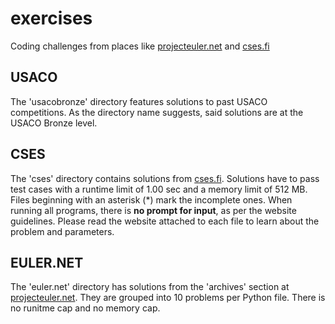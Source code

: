 # exercises
Coding challenges from places like [projecteuler.net](projecteuler.net) and [cses.fi](https://cses.fi)

## USACO
The 'usacobronze' directory features solutions to past USACO competitions. As the directory name suggests, said solutions are at the USACO Bronze level.

## CSES
The 'cses' directory contains solutions from [cses.fi](https://cses.fi). Solutions have to pass test cases with a runtime limit of 1.00 sec and a memory limit of 512 MB. Files beginning with an asterisk (*) mark the incomplete ones. When running all programs, there is **no prompt for input**, as per the website guidelines. Please read the website attached to each file to learn about the problem and parameters.

## EULER.NET
The 'euler.net' directory has solutions from the 'archives' section at [projecteuler.net](projecteuler.net). They are grouped into 10 problems per Python file. There is no runitme cap and no memory cap.
